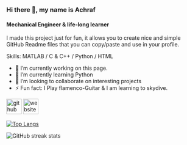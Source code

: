 ### Hi there 👋, my name is Achraf
#### Mechanical Engineer & life-long learner
I made this project just for fun, it allows you to create nice and simple GitHub Readme files that you can copy/paste and use in your profile.

Skills: MATLAB / C & C++ / Python / HTML

- 🔭 I’m currently working on this page. 
- 🌱 I’m currently learning Python 
- 👯 I’m looking to collaborate on interesting projects 
- ⚡ Fun fact: I Play flamenco-Guitar & I am learning to skydive. 


[<img src='https://cdn.jsdelivr.net/npm/simple-icons@3.0.1/icons/github.svg' alt='github' height='40'>](https://github.com/Ach-Hidd)  [<img src='https://cdn.jsdelivr.net/npm/simple-icons@3.0.1/icons/icloud.svg' alt='website' height='40'>](https://hiddane.com/)  

[![Top Langs](https://github-readme-stats.vercel.app/api/top-langs/?username=Ach-Hidd)](https://github.com/anuraghazra/github-readme-stats)

![GitHub streak stats](https://github-readme-streak-stats.herokuapp.com/?user=Ach-Hidd)  


